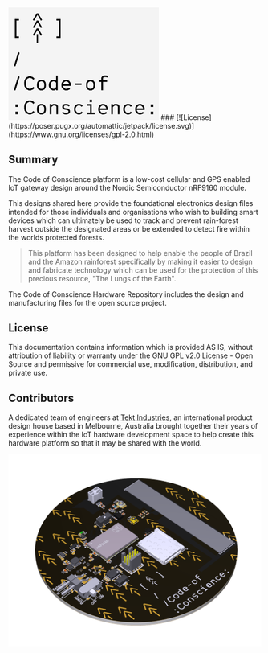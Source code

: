 <img src="/IMG/Code-of-Conscience%20Logo.png" alt="Tekt Industries" width ="300"/>
###
[![License](https://poser.pugx.org/automattic/jetpack/license.svg)](https://www.gnu.org/licenses/gpl-2.0.html)

## Summary

The Code of Conscience platform is a low-cost cellular and GPS enabled IoT gateway design around the Nordic Semiconductor nRF9160 module. 

This designs shared here provide the foundational electronics design files intended for those individuals and organisations who wish to building smart devices which can ultimately be used to track and prevent rain-forest harvest outside the designated areas or be extended to detect fire within the worlds protected forests.

>This platform has been designed to help enable the people of Brazil and the Amazon rainforest specifically by making it easier to design and fabricate technology which can be used for the protection of this precious resource, "The Lungs of the Earth".

The Code of Conscience Hardware Repository includes the design and manufacturing files for the open source project.


## License

This documentation contains information which is provided AS IS, without attribution of liability or warranty under the GNU GPL v2.0 License - Open Source and permissive for commercial use, modification, distribution, and private use.

## Contributors


A dedicated team of engineers at [Tekt Industries](https://www.tektindustries.com), an international product design house based in  Melbourne, Australia brought together their years of experience within the IoT hardware development space to help create this hardware platform so that it may be shared with the world.




![PCB]

[PCB]: /IMG/CoC%20Front%20Render.png "CoC Logo"
[TEKT]: /IMG/TektLogo.png "Tekt Industries"
